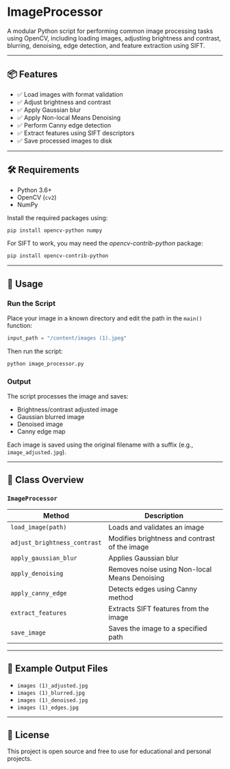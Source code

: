 # ImageProcessor

A modular Python script for performing common image processing tasks using OpenCV, including loading images, adjusting brightness and contrast, blurring, denoising, edge detection, and feature extraction using SIFT.

---

## 📦 Features

- ✅ Load images with format validation  
- ✅ Adjust brightness and contrast  
- ✅ Apply Gaussian blur  
- ✅ Apply Non-local Means Denoising  
- ✅ Perform Canny edge detection  
- ✅ Extract features using SIFT descriptors  
- ✅ Save processed images to disk  

---

## 🛠 Requirements

- Python 3.6+
- OpenCV (`cv2`)
- NumPy

Install the required packages using:

```bash
pip install opencv-python numpy
```

For SIFT to work, you may need the *opencv-contrib-python* package:

```bash
pip install opencv-contrib-python
```

---

## 🚀 Usage

### Run the Script

Place your image in a known directory and edit the path in the `main()` function:

```python
input_path = "/content/images (1).jpeg"
```

Then run the script:

```bash
python image_processor.py
```

### Output

The script processes the image and saves:

- Brightness/contrast adjusted image
- Gaussian blurred image
- Denoised image
- Canny edge map

Each image is saved using the original filename with a suffix (e.g., `image_adjusted.jpg`).

---

## 🧩 Class Overview

### `ImageProcessor`

| Method                         | Description                                       |
|-------------------------------|---------------------------------------------------|
| `load_image(path)`            | Loads and validates an image                     |
| `adjust_brightness_contrast` | Modifies brightness and contrast of the image    |
| `apply_gaussian_blur`        | Applies Gaussian blur                            |
| `apply_denoising`            | Removes noise using Non-local Means Denoising    |
| `apply_canny_edge`           | Detects edges using Canny method                 |
| `extract_features`           | Extracts SIFT features from the image            |
| `save_image`                 | Saves the image to a specified path              |

---

## 📂 Example Output Files

- `images (1)_adjusted.jpg`
- `images (1)_blurred.jpg`
- `images (1)_denoised.jpg`
- `images (1)_edges.jpg`

---

## 📃 License

This project is open source and free to use for educational and personal projects.

